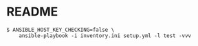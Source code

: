 # README


```
$ ANSIBLE_HOST_KEY_CHECKING=false \
    ansible-playbook -i inventory.ini setup.yml -l test -vvv
```
